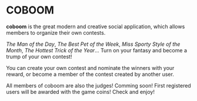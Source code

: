 # COBOOM
**coboom** is the great modern and creative social application, which allows members to organize their own contests.

*The Man of the Day*, *The Best Pet of the Week*, *Miss Sporty Style of the Month*, *The Hottest Trick of the Year*... Turn on your fantasy and become a trump of your own contest!

You can create your own contest and nominate the winners with your reward, or become a member of the contest created by another user. 

All members of coboom are also the judges! Comming soon! First registered users will be awarded with the game coins! Check and enjoy!
